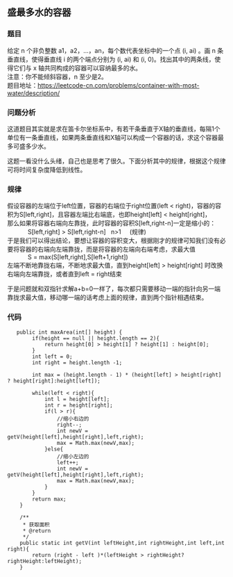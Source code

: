 ## 盛最多水的容器

### 题目
给定 n 个非负整数 a1，a2，...，an，每个数代表坐标中的一个点 (i, ai) 。画 n 条垂直线，使得垂直线 i 的两个端点分别为 (i, ai) 和 (i, 0)。找出其中的两条线，使得它们与 x 轴共同构成的容器可以容纳最多的水。   
注意：你不能倾斜容器，n 至少是2。    
题目地址：https://leetcode-cn.com/problems/container-with-most-water/description/

### 问题分析
这道题目其实就是求在笛卡尔坐标系中，有若干条垂直于X轴的垂直线，每隔1个单位有一条垂直线，如果两条垂直线和X轴可以构成一个容器的话，求这个容器最多可盛多少水。

这题一看没什么头绪，自己也是思考了很久。下面分析其中的规律，根据这个规律可将时间复杂度降低到线性。  

### 规律
假设容器的左端位于left位置，容器的右端位于right位置(left < right)，容器的容积为S[left,right]，且容器左端比右端底，也即height[left] < height[right]，     
那么如果将容器右端向左靠拢，此时容器的容积S[left,right-n]一定是缩小的：    
             S[left,right] > S[left,right-n]    n>1      (规律)   
于是我们可以得出结论，要想让容器的容积变大，根据刚才的规律可知我们没有必要将容器的右端向左端靠拢，而是将容器的左端向右端考虑，求最大值    
             S = max(S[left,right],S[left+1,right])    
左端不断地靠拢右端，不断地求最大值，直到height[left] > height[right] 时改换右端向左端靠拢，或者直到left = right结束    

于是问题就和双指针求解a+b=0一样了，每次都只需要移动一端的指针向另一端靠拢求最大值，移动哪一端的话考虑上面的规律，直到两个指针相遇结束。    

### 代码
```
   public int maxArea(int[] height) {
        if(height == null || height.length == 2){
            return height[0] > height[1] ? height[1] : height[0];
        }
        int left = 0;
        int right = height.length -1;

        int max = (height.length - 1) * (height[left] > height[right] ? height[right]:height[left]);

        while(left < right){
            int l = height[left];
            int r = height[right];
            if(l > r){
                //缩小右边的
                right--;
                int newV = getV(height[left],height[right],left,right);
                max = Math.max(newV,max);
            }else{
                //缩小左边的
                left++;
                int newV = getV(height[left],height[right],left,right);
                max = Math.max(newV,max);
            }
        }
        return max;
    }

    /**
     * 获取面积
     * @return
     */
    public static int getV(int leftHeight,int rightHeight,int left,int right){
        return (right - left )*(leftHeight > rightHeight?rightHeight:leftHeight);
    }
```
